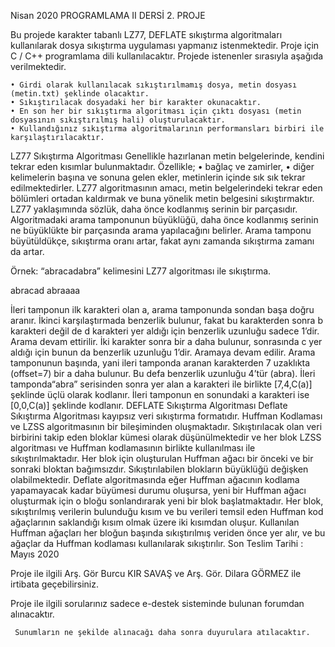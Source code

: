 Nisan 2020
PROGRAMLAMA II DERSİ
2. PROJE

Bu projede karakter tabanlı LZ77, DEFLATE sıkıştırma algoritmaları kullanılarak dosya sıkıştırma uygulaması yapmanız istenmektedir.  Proje için C / C++ programlama dili kullanılacaktır.
Projede istenenler sırasıyla aşağıda verilmektedir. 

    • Girdi olarak kullanılacak sıkıştırılmamış dosya, metin dosyası (metin.txt) şeklinde olacaktır. 
    • Sıkıştırılacak dosyadaki her bir karakter okunacaktır.
    • En son her bir sıkıştırma algoritması için çıktı dosyası (metin dosyasının sıkıştırılmış hali) oluşturulacaktır. 
    • Kullandığınız sıkıştırma algoritmalarının performansları birbiri ile karşılaştırılacaktır.


LZ77 Sıkıştırma Algoritması
Genellikle hazırlanan metin belgelerinde, kendini tekrar eden kısımlar bulunmaktadır. Özellikle;
    • bağlaç ve zamirler,
    • diğer kelimelerin başına ve sonuna gelen ekler,
 metinlerin içinde sık sık tekrar edilmektedirler. 
LZ77 algoritmasının amacı, metin belgelerindeki tekrar eden bölümleri ortadan kaldırmak ve buna yönelik metin belgesini sıkıştırmaktır. 
LZ77 yaklaşımında sözlük, daha önce kodlanmış serinin bir parçasıdır. Algoritmadaki arama tamponunun büyüklüğü, daha önce kodlanmış serinin ne büyüklükte bir parçasında arama yapılacağını belirler. Arama tamponu büyütüldükçe, sıkıştırma oranı artar, fakat aynı zamanda sıkıştırma zamanı da artar. 


Örnek: “abracadabra” kelimesini LZ77 algoritması ile sıkıştırma.

abracad abraaaa


İleri tamponun ilk karakteri olan a, arama tamponunda sondan başa doğru aranır. İkinci karşılaştırmada benzerlik bulunur, fakat bu karakterden sonra b karakteri değil de d karakteri yer aldığı için benzerlik uzunluğu sadece 1’dir. Arama devam ettirilir. İki karakter sonra bir a daha bulunur, sonrasında c yer aldığı için bunun da benzerlik uzunluğu 1’dir. Aramaya devam edilir. Arama tamponunun başında, yani ileri tamponda aranan karakterden 7 uzaklıkta (offset=7) bir a daha bulunur. Bu defa benzerlik uzunluğu 4’tür (abra). 
İleri tamponda“abra” serisinden sonra yer alan a karakteri ile birlikte [7,4,C(a)] şeklinde üçlü olarak kodlanır. İleri tamponun en sonundaki a karakteri ise [0,0,C(a)] şeklinde kodlanır.
DEFLATE Sıkıştırma Algoritması
Deflate Sıkıştırma Algoritması kayıpsız veri sıkıştırma formatıdır. Huffman Kodlaması ve LZSS algoritmasının bir bileşiminden oluşmaktadır.
Sıkıştırılacak olan veri birbirini takip eden bloklar kümesi olarak düşünülmektedir ve her blok LZSS algoritması ve Huffman kodlamasının birlikte kullanılması ile sıkıştırılmaktadır. Her blok için oluşturulan Huffman ağacı bir önceki ve bir sonraki bloktan bağımsızdır. Sıkıştırılabilen blokların büyüklüğü değişken olabilmektedir. 
Deflate algoritmasında eğer Huffman ağacının kodlama yapamayacak kadar büyümesi durumu oluşursa, yeni bir Huffman ağacı oluşturmak için o bloğu sonlandırarak yeni bir blok başlatmaktadır. 
Her blok, sıkıştırılmış verilerin bulunduğu kısım ve bu verileri temsil eden Huffman kod ağaçlarının saklandığı kısım olmak üzere iki kısımdan oluşur. Kullanılan Huffman ağaçları her bloğun başında sıkıştırılmış veriden önce yer alır, ve bu ağaçlar da Huffman kodlaması kullanılarak sıkıştırılır.
     Son Teslim Tarihi : Mayıs 2020 

Proje ile ilgili Arş. Gör Burcu KIR SAVAŞ ve Arş. Gör. Dilara GÖRMEZ ile irtibata geçebilirsiniz. 

Proje ile ilgili sorularınız sadece e-destek sisteminde bulunan forumdan alınacaktır.

     Sunumların ne şekilde alınacağı daha sonra duyurulara atılacaktır.
